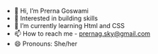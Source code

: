 - 👋 Hi, I’m Prerna Goswami
- 👀 Interested in building skills
- 🌱 I’m currently learning Html and CSS
- 📫 How to reach me - prernag.sky@gmail.com
- 😄 Pronouns: She/her
 

<!---
prernasky/prernasky is a ✨ special ✨ repository because its `README.md` (this file) appears on your GitHub profile.
You can click the Preview link to take a look at your changes.
--->
